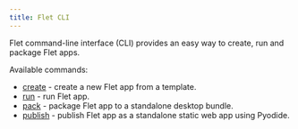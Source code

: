 ```yaml
---
title: Flet CLI
---
```


Flet command-line interface (CLI) provides an easy way to create, run and package Flet apps.

Available commands:

* [create](create) - create a new Flet app from a template.
* [run](run) - run Flet app.
* [pack](pack) - package Flet app to a standalone desktop bundle.
* [publish](publish) - publish Flet app as a standalone static web app using Pyodide.